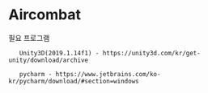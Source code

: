 # Aircombat
 필요 프로그램 
      
       Unity3D(2019.1.14f1) - https://unity3d.com/kr/get-unity/download/archive
      
       pycharm - https://www.jetbrains.com/ko-kr/pycharm/download/#section=windows
      
